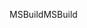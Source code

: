 <span data-ttu-id="69c3c-101">MSBuild</span><span class="sxs-lookup"><span data-stu-id="69c3c-101">MSBuild</span></span>